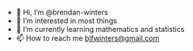 - 👋 Hi, I’m @brendan-winters
- 👀 I’m interested in most things
- 🌱 I’m currently learning mathematics and statistics
- 📫 How to reach me bjfwinters@gmail.com

<!---
brendan-winters/brendan-winters is a ✨ special ✨ repository because its `README.md` (this file) appears on your GitHub profile.
You can click the Preview link to take a look at your changes.
--->
